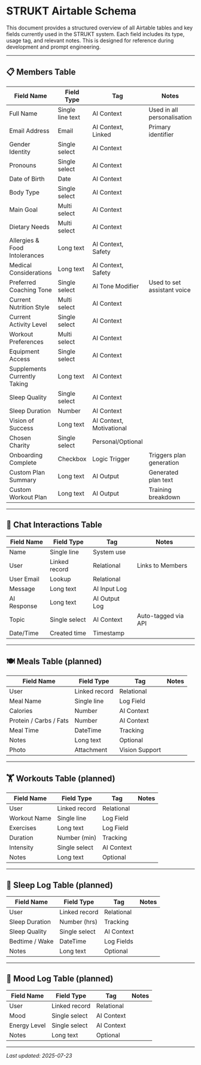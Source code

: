 # STRUKT Airtable Schema

This document provides a structured overview of all Airtable tables and key fields currently used in the STRUKT system. Each field includes its type, usage tag, and relevant notes. This is designed for reference during development and prompt engineering.

---

## 📋 Members Table

| Field Name                                 | Field Type       | Tag                  | Notes |
|-------------------------------------------|------------------|----------------------|-------|
| Full Name                                  | Single line text | AI Context           | Used in all personalisation |
| Email Address                              | Email            | AI Context, Linked   | Primary identifier |
| Gender Identity                            | Single select    | AI Context           | |
| Pronouns                                   | Single select    | AI Context           | |
| Date of Birth                              | Date             | AI Context           | |
| Body Type                                  | Single select    | AI Context           | |
| Main Goal                                  | Multi select     | AI Context           | |
| Dietary Needs                              | Multi select     | AI Context           | |
| Allergies & Food Intolerances              | Long text        | AI Context, Safety   | |
| Medical Considerations                     | Long text        | AI Context, Safety   | |
| Preferred Coaching Tone                    | Single select    | AI Tone Modifier     | Used to set assistant voice |
| Current Nutrition Style                    | Multi select     | AI Context           | |
| Current Activity Level                     | Single select    | AI Context           | |
| Workout Preferences                        | Multi select     | AI Context           | |
| Equipment Access                           | Single select    | AI Context           | |
| Supplements Currently Taking               | Long text        | AI Context           | |
| Sleep Quality                              | Single select    | AI Context           | |
| Sleep Duration                             | Number           | AI Context           | |
| Vision of Success                          | Long text        | AI Context, Motivational | |
| Chosen Charity                             | Single select    | Personal/Optional    | |
| Onboarding Complete                        | Checkbox         | Logic Trigger        | Triggers plan generation |
| Custom Plan Summary                        | Long text        | AI Output            | Generated plan text |
| Custom Workout Plan                        | Long text        | AI Output            | Training breakdown |

---

## 💬 Chat Interactions Table

| Field Name        | Field Type      | Tag             | Notes |
|------------------|-----------------|------------------|-------|
| Name              | Single line     | System use       | |
| User              | Linked record   | Relational       | Links to Members |
| User Email        | Lookup          | Relational       | |
| Message           | Long text       | AI Input Log     | |
| AI Response       | Long text       | AI Output Log    | |
| Topic             | Single select   | AI Context       | Auto-tagged via API |
| Date/Time         | Created time    | Timestamp        | |

---

## 🍽️ Meals Table (planned)

| Field Name        | Field Type      | Tag             | Notes |
|------------------|-----------------|------------------|-------|
| User              | Linked record   | Relational       | |
| Meal Name         | Single line     | Log Field        | |
| Calories          | Number          | AI Context       | |
| Protein / Carbs / Fats | Number     | AI Context       | |
| Meal Time         | DateTime        | Tracking         | |
| Notes             | Long text       | Optional         | |
| Photo             | Attachment      | Vision Support   | |

---

## 🏋️ Workouts Table (planned)

| Field Name        | Field Type      | Tag             | Notes |
|------------------|-----------------|------------------|-------|
| User              | Linked record   | Relational       | |
| Workout Name      | Single line     | Log Field        | |
| Exercises         | Long text       | Log Field        | |
| Duration          | Number (min)    | Tracking         | |
| Intensity         | Single select   | AI Context       | |
| Notes             | Long text       | Optional         | |

---

## 🌙 Sleep Log Table (planned)

| Field Name        | Field Type      | Tag             | Notes |
|------------------|-----------------|------------------|-------|
| User              | Linked record   | Relational       | |
| Sleep Duration    | Number (hrs)    | Tracking         | |
| Sleep Quality     | Single select   | AI Context       | |
| Bedtime / Wake    | DateTime        | Log Fields       | |
| Notes             | Long text       | Optional         | |

---

## 🧠 Mood Log Table (planned)

| Field Name        | Field Type      | Tag             | Notes |
|------------------|-----------------|------------------|-------|
| User              | Linked record   | Relational       | |
| Mood              | Single select   | AI Context       | |
| Energy Level      | Single select   | AI Context       | |
| Notes             | Long text       | Optional         | |

---

_Last updated: 2025-07-23_

